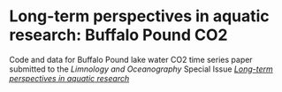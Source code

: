 # Long-term perspectives in aquatic research: Buffalo Pound CO2

Code and data for Buffalo Pound lake water CO2 time series paper submitted to the *Limnology and Oceanography* Special Issue [*Long-term perspectives in aquatic research*](https://aslo.org/blog/announcing-the-2019-l&o-special-issue-long-term-perspectives-in-aquatic-research)
